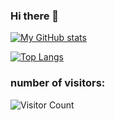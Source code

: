 ### Hi there 👋

[![My GitHub stats](https://github-readme-stats.vercel.app/api?username=EDMONDGIHOZO&hide=contribs,prs&show_icons=true&theme=radical&hide_title=true)](https://github.com/EDMONDGIHOZO/github-readme-stats)

[![Top Langs](https://github-readme-stats.vercel.app/api/top-langs/?username=EDMONDGIHOZO&layout=compact&langs_count=10)](https://github.com/EDMONDGIHOZO/github-readme-stats)


### number of visitors: 
![Visitor Count](https://profile-counter.glitch.me/EDMONDGIHOZO/count.svg)
